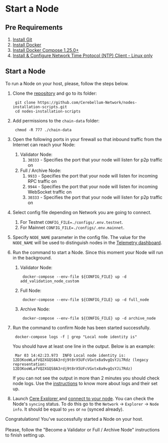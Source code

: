 # Start a Node

## **Pre Requirements**

1. [Install Git](https://git-scm.com/book/en/v2/Getting-Started-Installing-Git)
2. [Install Docker](https://docs.docker.com/get-docker/)
3. [Install Docker Compose 1.25.0+](https://docs.docker.com/compose/install/)
4. [Install & Configure Network Time Protocol (NTP) Client - Linux only](https://cere-network.gitbook.io/cere-network/node/install-and-update/install-and-configure-network-time-protocol-ntp-client)

## **Start a Node**

To run a Node on your host, please, follow the steps below.

1.  Clone the [repository](https://github.com/Cerebellum-Network/nodes-installation-scripts) and go to its folder:

    ```
     git clone https://github.com/Cerebellum-Network/nodes-installation-scripts.git
     cd nodes-installation-scripts
    ```
2.  Add permissions to the `chain-data` folder:

    ```
     chmod -R 777 ./chain-data
    ```
3. Open the following ports in your firewall so that inbound traffic from the Internet can reach your Node:
   1. Validator Node:
      1. `30333` - Specifies the port that your node will listen for p2p traffic on
   2. Full / Archive Node:
      1. `9933` - Specifies the port that your node will listen for incoming RPC traffic on
      2. `9944` - Specifies the port that your node will listen for incoming WebSocket traffic on
      3. `30333` - Specifies the port that your node will listen for p2p traffic on
4. Select config file depending on Network you are going to connect.
   1. For Testnet `CONFIG_FILE=./configs/.env.testnet`.
   2. For Mainnet `CONFIG_FILE=./configs/.env.mainnet`.
5. Specify `NODE_NAME` parameter in the config file. The value for the `NODE_NAME` will be used to distinguish nodes in the [Telemetry dashboard](https://telemetry.polkadot.io/#list/0x81443836a9a24caaa23f1241897d1235717535711d1d3fe24eae4fdc942c092c).
6. Run the command to start a Node. Since this moment your Node will run in the background.
   1.  Validator Node:

       ```
        docker-compose --env-file ${CONFIG_FILE} up -d add_validation_node_custom
       ```
   2.  Full Node:

       ```
        docker-compose --env-file ${CONFIG_FILE} up -d full_node
       ```
   3.  Archive Node:

       ```
        docker-compose --env-file ${CONFIG_FILE} up -d archive_node
       ```
7.  Run the command to confirm Node has been started successfully.

    ```
     docker-compose logs -f | grep "Local node identity is"
    ```

    &#x20;You should have at least one line in the output. Below is an example:

    ```
     Mar 03 14:42:23.973  INFO Local node identity is: 12D3KooWLafVQ2XGQS8A3rdj9t8rX5UFcVGxtx8a9vgQsYJi7Rdz (legacy representation: 12D3KooWLafVQ2XGQS8A3rdj9t8rX5UFcVGxtx8a9vgQsYJi7Rdz)
    ```

    If you can not see the output in more than 2 minutes you should check node logs. Use the [instructions](https://cere-network.gitbook.io/cere-network/node/install-and-update/node-logs) to know more about logs and their set up.
8. Launch [Cere Explorer ](https://explorer.cere.network/)and [connect to your node](https://cere-network.gitbook.io/cere-network/tools/cere-explorer/how-to-connect-to-your-node-with-cere-explorer). You can check the Node's `syncing` status. To do this go to the `Network` -> `Explorer` -> `Node info`. It should be equal to `yes` or `no` (synced already).

Congratulations! You've successfully started a Node on your host. \
\
Please, follow the "Become a Validator or Full / Archive Node" instructions to finish setting up.
